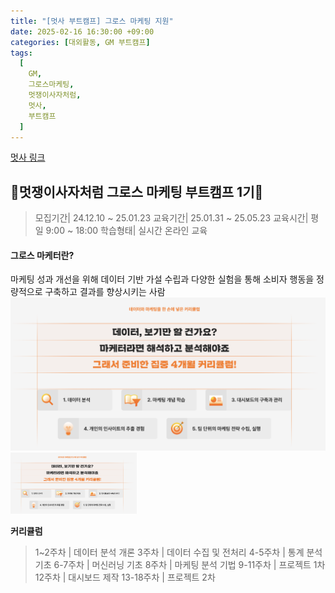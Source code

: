 ```yaml
---
title: "[멋사 부트캠프] 그로스 마케팅 지원"
date: 2025-02-16 16:30:00 +09:00
categories: [대외활동, GM 부트캠프]
tags:
  [
    GM,
    그로스마케팅,
    멋쟁이사자처럼,
    멋사,
    부트캠프
  ]
---
```


[멋사 링크](https://bootcamp.likelion.net/school/kdt-growth-2nd)
## 🦁**멋쟁이사자처럼 그로스 마케팅 부트캠프 1기**🦁

> 모집기간| 24.12.10 ~ 25.01.23
  교육기간| 25.01.31 ~ 25.05.23
  교육시간| 평일 9:00 ~ 18:00
  학습형태| 실시간 온라인 교육

#### **그로스 마케터**란?
마케팅 성과 개선을 위해 데이터 기반 가설 수립과 다양한 실험을 통해 
소비자 행동을 정량적으로 구축하고 결과를 향상시키는 사람
![Alt text](/assets/img/curriculum.png)
<img src="/assets/img/curriculum.png" width="40%" height="30%" title="px(픽셀) 크기 설정" alt="curriculum"></img>

**커리큘럼**
> 1~2주차   | 데이터 분석 개론
  3주차     | 데이터 수집 및 전처리
  4-5주차   | 통계 분석 기초
  6-7주차   | 머신러닝 기초
  8주차     | 마케팅 분석 기법
  9-11주차  | 프로젝트 1차
  12주차    | 대시보드 제작
  13-18주차 | 프로젝트 2차


